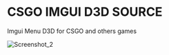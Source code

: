 # CSGO IMGUI D3D SOURCE
Imgui Menu D3D for CSGO and others games

![Screenshot_2](https://i.gyazo.com/1bd2abcf726aa44295a0a62c02899538.png)
